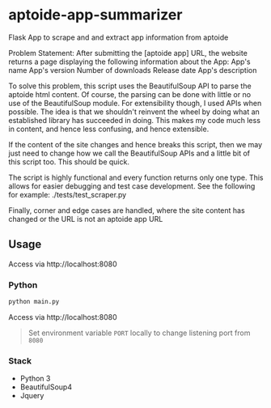 # aptoide-app-summarizer

Flask App to scrape and and extract app information from aptoide


Problem Statement:
After submitting the [aptoide app] URL, the website returns a page displaying
the following information about the App:
App's name
App's version
Number of downloads
Release date
App's description

To solve this problem, this script uses the BeautifulSoup API to parse the
aptoide html content. Of course, the parsing can be done with little or no use
of the BeautifulSoup module. For extensibility though, I used APIs when
possible. The idea is that we shouldn't reinvent the wheel by doing
what an established library has succeeded in doing. This makes my code
much less in content, and hence less confusing, and hence extensible.

If the content of the site changes and hence breaks this script, then we
may just need to change how we call the BeautifulSoup APIs and a little bit of
this script too. This should be quick.

The script is highly functional and every function returns only one type. This
allows for easier debugging and test case development. See the following for
example: ./tests/test_scraper.py

Finally, corner and edge cases are handled, where the site content has changed
or the URL is not an aptoide app URL    



## Usage


Access via http://localhost:8080

### Python

```bash
python main.py
```

Access via http://localhost:8080

> Set environment variable `PORT` locally to change listening port from `8080`
### Stack
- Python 3
- BeautifulSoup4
- Jquery

